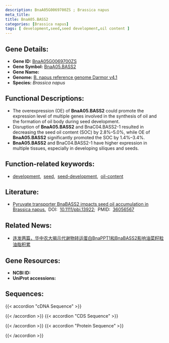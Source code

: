```yaml
---
description: BnaA05G0069700ZS ; Brassica napus
meta_title:
title: BnaA05.BASS2
categories: [Brassica napus]
tags: [ development,seed,seed development,oil content ]
---
```


## Gene Details:
- **Gene ID:**	[BnaA05G0069700ZS]()
- **Gene Symbol:** <u>BnaA05.BASS2</u>
- **Gene Name:** 
- **Genome:** [B. napus reference genome Darmor v4.1]()
- **Species:** *Brassica napus*

## Functional Descriptions:
   - The overexpression (OE) of **BnaA05.BASS2** could promote the expression level of multiple genes involved in the synthesis of oil and the formation of oil body during seed development.
   - Disruption of **BnaA05.BASS2** and BnaC04.BASS2-1 resulted in decreasing the seed oil content (SOC) by 2.8%–5.0%, while OE of **BnaA05.BASS2** significantly promoted the SOC by 1.4%–3.4%.
   - **BnaA05.BASS2** and BnaC04.BASS2-1 have higher expression in multiple tissues, especially in developing siliques and seeds.

## Function-related keywords:
   - [development](/tags/development/),&nbsp;&nbsp;[seed](/tags/seed/),&nbsp;&nbsp;[seed-development](/tags/seed-development/),&nbsp;&nbsp;[oil-content](/tags/oil-content/)

## Literature:
   - [Pyruvate transporter BnaBASS2 impacts seed oil accumulation in Brassica napus.]( https://onlinelibrary.wiley.com/doi/10.1111/pbi.13922)&nbsp;&nbsp;DOI:&nbsp;&nbsp;[10.1111/pbi.13922](https://onlinelibrary.wiley.com/doi/10.1111/pbi.13922);&nbsp;&nbsp;PMID:&nbsp;&nbsp;[36056567](https://pubmed.ncbi.nlm.nih.gov/36056567/)

## Related News:
   - [连发两篇，华中农大揭示代谢物转运蛋白BnaPPT1和BnaBASS2影响油菜籽粒油脂积累](https://mp.weixin.qq.com/s?__biz=MzIyOTY2NDYyNQ==&mid=2247552578&idx=5&sn=e8cf4ce623e0febcba115533f6b55fcd&chksm=e8bd7c5cdfcaf54ac513791368838abcbd956dd01dd2bd322b3b1a187431a9295b57530a4899&scene=27#wechat_redirect)

## Gene Resources:
- **NCBI ID:**  [](https://www.ncbi.nlm.nih.gov/gene/?term=)
- **UniProt accessions:** [](https://www.uniprot.org/uniprotkb//entry)



## Sequences:
{{< accordion "cDNA Sequence" >}}

{{< /accordion >}}
{{< accordion "CDS Sequence" >}}

{{< /accordion >}}
{{< accordion "Protein Sequence" >}}

{{< /accordion >}}
